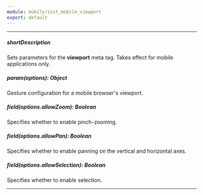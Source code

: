 ```yaml
---
module: mobile/init_mobile_viewport
export: default
---
```

---
##### shortDescription
Sets parameters for the **viewport** meta tag. Takes effect for mobile applications only.

##### param(options): Object
Gesture configuration for a mobile browser's viewport.

##### field(options.allowZoom): Boolean
Specifies whether to enable pinch-zooming.

##### field(options.allowPan): Boolean
Specifies whether to enable panning on the vertical and horizontal axes.

##### field(options.allowSelection): Boolean
Specifies whether to enable selection.

---
